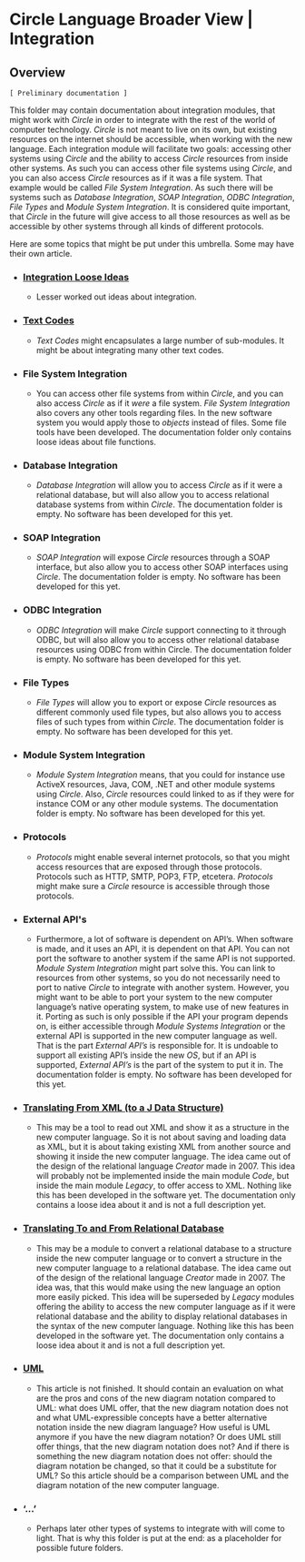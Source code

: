 ﻿Circle Language Broader View | Integration
==========================================

Overview
--------

`[ Preliminary documentation ]`

This folder may contain documentation about integration modules, that might work with *Circle* in order to integrate with the rest of the world of computer technology. *Circle* is not meant to live on its own, but existing resources on the internet should be accessible, when working with the new language. Each integration module will facilitate two goals: accessing other systems using *Circle* and the ability to access *Circle* resources from inside other systems. As such you can access other file systems using *Circle*, and you can also access *Circle* resources as if it was a file system. That example would be called *File System Integration*. As such there will be systems such as *Database Integration*, *SOAP Integration*, *ODBC Integration*, *File Types* and *Module System Integration*. It is considered quite important, that *Circle* in the future will give access to all those resources as well as be accessible by other systems through all kinds of different protocols.

Here are some topics that might be put under this umbrella. Some may have their own article.

- ### [Integration Loose Ideas](https://github.com/jjvanzon/Circle-Language-Spec/blob/master/broader-view/integration/integration-loose-ideas.md)

    - Lesser worked out ideas about integration.

- ### [Text Codes](https://github.com/jjvanzon/Circle-Language-Spec/blob/master/broader-view/integration/text-codes.md)

    - *Text Codes* might encapsulates a large number of sub-modules. It might be about integrating many other text codes.
    
- ### File System Integration

    - You can access other file systems from within *Circle*, and you can also access *Circle* as if it *were* a file system. *File System Integration* also covers any other tools regarding files. In the new software system you would apply those to *objects* instead of files. Some file tools have been developed. The documentation folder only contains loose ideas about file functions.

- ### Database Integration

    - *Database Integration* will allow you to access *Circle* as if it were a relational database, but will also allow you to access relational database systems from within *Circle*. The documentation folder is empty. No software has been developed for this yet.

- ### SOAP Integration

    - *SOAP Integration* will expose *Circle* resources through a SOAP interface, but also allow you to access other SOAP interfaces using *Circle*. The documentation folder is empty. No software has been developed for this yet.

- ### ODBC Integration

    - *ODBC Integration* will make *Circle* support connecting to it through ODBC, but will also allow you to access other relational database resources using ODBC from within Circle. The documentation folder is empty. No software has been developed for this yet.

- ### File Types

    - *File Types* will allow you to export or expose *Circle* resources as different commonly used file types, but also allows you to access files of such types from within *Circle*. The documentation folder is empty. No software has been developed for this yet.

- ### Module System Integration

    - *Module System Integration* means, that you could for instance use ActiveX resources, Java, COM, .NET and other module systems using *Circle*. Also, *Circle* resources could linked to as if they were for instance COM or any other module systems. The documentation folder is empty. No software has been developed for this yet.

- ### Protocols

    - *Protocols* might enable several internet protocols, so that you might access resources that are exposed through those protocols. Protocols such as HTTP, SMTP, POP3, FTP, etcetera. *Protocols* might make sure a *Circle* resource is accessible through those protocols.

- ### External API's

    - Furthermore, a lot of software is dependent on API’s. When software is made, and it uses an API, it is dependent on that API. You can not port the software to another system if the same API is not supported. *Module System Integration* might part solve this. You can link to resources from other systems, so you do not necessarily need to port to native *Circle* to integrate with another system. However, you might want to be able to port your system to the new computer language’s native operating system, to make use of new features in it. Porting as such is only possible if the API your program depends on, is either accessible through *Module Systems Integration* or the external API is supported in the new computer language as well. That is the part *External API’s* is responsible for. It is undoable to support all existing API’s inside the new *OS*, but if an API is supported, *External API’s* is the part of the system to put it in. The documentation folder is empty. No software has been developed for this yet.

- ### [Translating From XML (to a J Data Structure)](https://github.com/jjvanzon/Circle-Language-Spec/blob/master/broader-view/integration/translating-from-xml-to-a-j-data-structure.md)

    - This may be a tool to read out XML and show it as a structure in the new computer language. So it is not about saving and loading data as XML, but it is about taking existing XML from another source and showing it inside the new computer language. The idea came out of the design of the relational language *Creator* made in 2007. This idea will probably not be implemented inside the main module *Code*, but inside the main module *Legacy*, to offer access to XML. Nothing like this has been developed in the software yet. The documentation only contains a loose idea about it and is not a full description yet.

- ### [Translating To and From Relational Database](https://github.com/jjvanzon/Circle-Language-Spec/blob/master/broader-view/integration/translating-to-and-from-relational-database.md)

    - This may be a module to convert a relational database to a structure inside the new computer language or to convert a structure in the new computer language to a relational database. The idea came out of the design of the relational language *Creator* made in 2007. The idea was, that this would make using the new language an option more easily picked. This idea will be superseded by *Legacy* modules offering the ability to access the new computer language as if it were relational database and the ability to display relational databases in the syntax of the new computer language. Nothing like this has been developed in the software yet. The documentation only contains a loose idea about it and is not a full description yet.

- ### [UML](https://github.com/jjvanzon/Circle-Language-Spec/blob/master/broader-view/integration/uml.md)

    - This article is not finished. It should contain an evaluation on what are the pros and cons of the new diagram notation compared to UML: what does UML offer, that the new diagram notation does not and what UML-expressible concepts have a better alternative notation inside the new diagram language? How useful is UML anymore if you have the new diagram notation? Or does UML still offer things, that the new diagram notation does not? And if there is something the new diagram notation does not offer: should the diagram notation be changed, so that it could be a substitute for UML? So this article should be a comparison between UML and the diagram notation of the new computer language.

- ### ‘...’

    - Perhaps later other types of systems to integrate with will come to light. That is why this folder is put at the end: as a placeholder for possible future folders.
